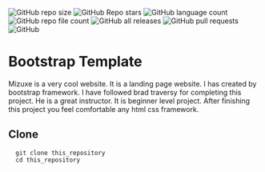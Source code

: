 ![GitHub repo size](https://img.shields.io/github/repo-size/devmdmohiuddin/mizuxe-bootstrap-template)
![GitHub Repo stars](https://img.shields.io/github/stars/devmdmohiuddin/mizuxe-bootstrap-template)
![GitHub language count](https://img.shields.io/github/languages/count/devmdmohiuddin/mizuxe-bootstrap-template)
![GitHub repo file count](https://img.shields.io/github/directory-file-count/devmdmohiuddin/mizuxe-bootstrap-template)
![GitHub all releases](https://img.shields.io/github/downloads/devmdmohiuddin/mizuxe-bootstrap-template/total)
![GitHub pull requests](https://img.shields.io/github/issues-pr/devmdmohiuddin/mizuxe-bootstrap-template)
![GitHub](https://img.shields.io/github/license/devmdmohiuddin/mizuxe-bootstrap-template)

# Bootstrap Template

Mizuxe is a very cool website. It is a landing page website. I has created by bootstrap framework. I have followed brad traversy for completing this project. He is a great instructor. It is beginner level project. After finishing this project you feel comfortable any html css framework.

## Clone

```
  git clone this_repository
  cd this_repository
```